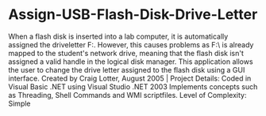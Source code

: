 Assign-USB-Flash-Disk-Drive-Letter
==================================

When a flash disk is inserted into a lab computer, it is automatically assigned the driveletter F:\. However, this causes problems as F:\ is already mapped to the student's network drive, meaning that the flash disk isn't assigned a valid handle in the logical disk manager. This application allows the user to change the drive letter assigned to the flash disk using a GUI interface.  Created by Craig Lotter, August 2005 | Project Details:  Coded in Visual Basic .NET using Visual Studio .NET 2003 Implements concepts such as Threading, Shell Commands and WMI scriptfiles. Level of Complexity: Simple
